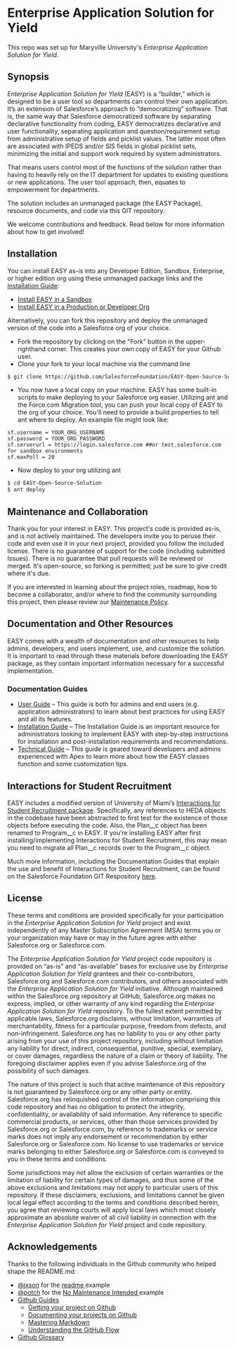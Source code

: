 # Enterprise Application Solution for Yield
This repo was set up for Maryville University's *Enterprise Application Solution for Yield*.

## Synopsis
*Enterprise Application Solution for Yield* (EASY) is a “builder,” which is designed to be a user tool so departments can control their own application. It’s an extension of Salesforce’s approach to “democratizing” software. That is, the same way that Salesforce democratized software by separating declarative functionality from coding, EASY democratizes declarative and user functionality, separating application and question/requirement setup from administrative setup of fields and picklist values. The latter most often are associated with IPEDS and/or SIS fields in global picklist sets, minimizing the initial and support work required by system administrators.

That means users control most of the functions of the solution rather than having to heavily rely on the IT department for updates to existing questions or new applications. The user tool approach, then, equates to empowerment for departments.

The solution includes an unmanaged package (the EASY Package), resource documents, and code via this GIT repository.

We welcome contributions and feedback. Read below for more information about how to get involved!

## Installation
You can install EASY as-is into any Developer Edition, Sandbox, Enterprise, or higher edition org using these unmanaged package links and the <a href="https://github.com/SalesforceFoundation/EASY-Open-Source-Solution/blob/master/Docs/Installation%20Guide%20-%20EASY.pdf" target="_blank">Installation Guide</a>:

* <a href="https://test.salesforce.com/packaging/installPackage.apexp?p0=04t2E000003ZPlA" target="_blank">Install EASY in a Sandbox</a>
* <a href="https://login.salesforce.com/packaging/installPackage.apexp?p0=04t2E000003ZPlA" target="_blank">Install EASY in a Production or Developer Org</a>

Alternatively, you can fork this repository and deploy the unmanaged version of the code into a Salesforce org of your choice.

* Fork the repository by clicking on the "Fork" button in the upper-righthand corner. This creates your own copy of EASY for your Github user.
* Clone your fork to your local machine via the command line
```sh
$ git clone https://github.com/SalesforceFoundation/EASY-Open-Source-Solution.git
```
* You now have a local copy on your machine. EASY has some built-in scripts to make deploying to your Salesforce org easier. Utilizing ant and the Force.com Migration tool, you can push your local copy of EASY to the org of your choice. You'll need to provide a build.properties to tell ant where to deploy. An example file might look like:

```
sf.username = YOUR_ORG_USERNAME
sf.password = YOUR_ORG_PASSWORD
sf.serverurl = https://login.salesforce.com ##or test.salesforce.com for sandbox environments
sf.maxPoll = 20
```

* Now deploy to your org utilizing ant

```sh
$ cd EASY-Open-Source-Solution
$ ant deploy
```

## Maintenance and Collaboration
Thank you for your interest in EASY. This project's code is provided as-is, and is not actively maintained. The developers invite you to peruse their code and even use it in your next project, provided you follow the included license. There is no guarantee of support for the code (including submitted Issues). There is no guarantee that pull requests will be reviewed or merged. It's open-source, so forking is permitted; just be sure to give credit where it's due.

If you are interested in learning about the project roles, roadmap, how to become a collaborator, and/or where to find the community surrounding this project, then please review our <a href="https://github.com/SalesforceFoundation/EASY-Open-Source-Solution/blob/master/Maintenance-Policy.md" target="_blank">Maintenance Policy</a>.

## Documentation and Other Resources
EASY comes with a wealth of documentation and other resources to help admins, developers, and users implement, use, and customize the solution. It is important to read through these materials before downloading the EASY package, as they contain important information necessary for a successful implementation.

### Documentation Guides
* <a href="https://github.com/SalesforceFoundation/EASY-Open-Source-Solution/blob/master/Docs/User%20Guide%20-%20EASY.pdf" target="_blank">User Guide</a> – This guide is both for admins and end users (e.g. application administrators) to learn about best practices for using EASY and all its features.
* <a href="https://github.com/SalesforceFoundation/EASY-Open-Source-Solution/blob/master/Docs/Installation%20Guide%20-%20EASY.pdf" target="_blank">Installation Guide</a> – The Installation Guide is an important resource for administrators looking to implement EASY with step-by-step instructions for installation and post-installation requirements and recommendations.
* <a href="https://github.com/SalesforceFoundation/EASY-Open-Source-Solution/blob/master/Docs/Technical%20Guide%20-%20EASY.pdf" target="_blank">Technical Guide</a> – This guide is geared toward developers and admins experienced with Apex to learn more about how the EASY classes function and some customization tips.

## Interactions for Student Recruitment

EASY includes a modified version of University of Miami’s <a href="https://github.com/SalesforceFoundation/Interactions-for-Student-Recruitment" target="_blank">Interactions for Student Recruitment package</a>. Specifically, any references to HEDA objects in the codebase have been abstracted to first test for the existence of those objects before executing the code. Also, the Plan__c object has been renamed to Program__c in EASY. If you’re installing EASY after first installing/implementing Interactions for Student Recruitment, this may mean you need to migrate all Plan__c records over to the Program__c object.

Much more information, including the Documentation Guides that explain the use and benefit of Interactions for Student Recruitment, can be found on the Salesforce Foundation GIT Respository <a href="https://github.com/SalesforceFoundation/Interactions-for-Student-Recruitment" target="_blank">here</a>.

## License

These terms and conditions are provided specifically for your participation in the *Enterprise Application Solution for Yield* project and exist independently of any Master Subscription Agreement (MSA) terms you or your organization may have or may in the future agree with either Salesforce.org or Salesforce.com.

The *Enterprise Application Solution for Yield* project code repository is provided on “as-is” and “as-available” bases for exclusive use by *Enterprise Application Solution for Yield* grantees and their co-contributors, Salesforce.org and Salesforce.com contributors, and others associated with the *Enterprise Application Solution for Yield* initiative. Although maintained within the Salesforce.org repository at GitHub, Salesforce.org makes no express, implied, or other warranty of any kind regarding the *Enterprise Application Solution for Yield* repository. To the fullest extent permitted by applicable laws, Salesforce.org disclaims, without limitation, warranties of merchantability, fitness for a particular purpose, freedom from defects, and non-infringement. Salesforce.org has no liability to you or any other party arising from your use of this project repository, including without limitation any liability for direct, indirect, consequential, punitive, special, exemplary, or cover damages, regardless the nature of a claim or theory of liability. The foregoing disclaimer applies even if you advise Salesforce.org of the possibility of such damages.

The nature of this project is such that active maintenance of this repository is not guaranteed by Salesforce.org or any other party or entity. Salesforce.org has relinquished control of the information comprising this code repository and has no obligation to protect the integrity, confidentiality, or availability of said information. Any reference to specific commercial products, or services, other than those services provided by Salesforce.org or Salesforce.com, by reference to trademarks or service marks does not imply any endorsement or recommendation by either Salesforce.org or Salesforce.com. No license to use trademarks or service marks belonging to either Salesforce.org or Salesforce.com is conveyed to you in these terms and conditions.

Some jurisdictions may not allow the exclusion of certain warranties or the limitation of liability for certain types of damages, and thus some of the above exclusions and limitations may not apply to particular users of this repository. If these disclaimers, exclusions, and limitations cannot be given local legal effect according to the terms and conditions described herein, you agree that reviewing courts will apply local laws which most closely approximate an absolute waiver of all civil liability in connection with the *Enterprise Application Solution for Yield* project and code repository.

## Acknowledgements

Thanks to the following individuals in the Github community who helped shape the README.md:

* <a href="https://gist.github.com/jxson" target="_blank">@jxson</a> for the <a href="https://gist.github.com/jxson/1784669" target="_blank"> readme </a> example
* <a href="https://github.com/potch" target="_blank">@potch</a> for the <a href="https://github.com/potch/unmaintained.tech"> No Maintenance Intended </a> example
* <a href="https://guides.github.com/" target="_blank">Github Guides</a>
    * <a href="https://guides.github.com/introduction/getting-your-project-on-github/" target="_blank">Getting your project on Github</a>
    * <a href="https://guides.github.com/features/wikis/#creating-a-readme" target="_blank">Documenting your projects on Github</a>
    * <a href="https://guides.github.com/features/mastering-markdown/" target="_blank">Mastering Markdown</a>
    * <a href="https://guides.github.com/introduction/flow/" target="_blank">Understanding the GitHub Flow</a>
* <a href="https://help.github.com/articles/github-glossary/" target="_blank">Github Glossary</a>
